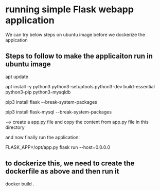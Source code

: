 # running simple Flask webapp application

We can try below steps on ubuntu image before we dockerize the applcation

## Steps to follow to make the applicaiton run in ubuntu image

apt update

apt install -y python3 python3-setuptools python3-dev build-essential python3-pip python3-mysqldb

pip3 install flask --break-system-packages

pip3 install flask-mysql --break-system-packages

--> create a app.py file and copy the content from app.py file in this directory

and now finally run the application:

FLASK_APP=/opt/app.py flask run --host=0.0.0.0


## to dockerize this, we need to create the dockerfile as above and then run it

docker build .